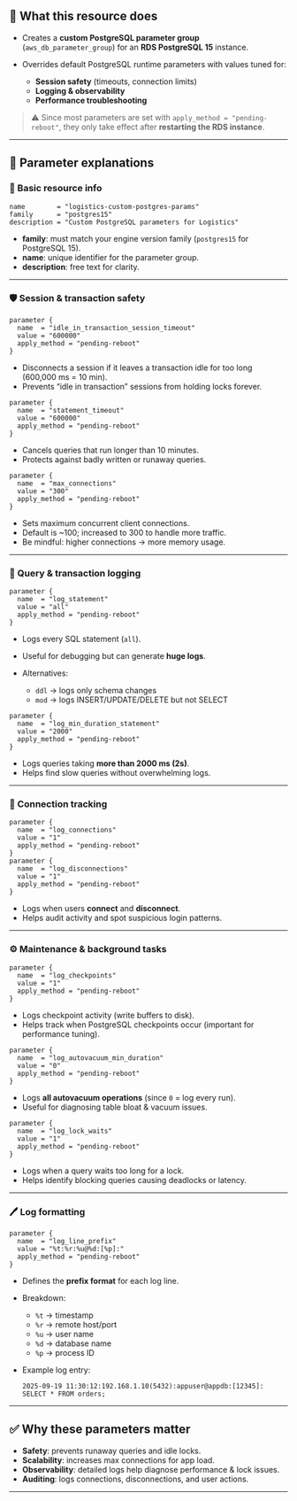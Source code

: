 

## 📌 What this resource does

* Creates a **custom PostgreSQL parameter group** (`aws_db_parameter_group`) for an **RDS PostgreSQL 15** instance.
* Overrides default PostgreSQL runtime parameters with values tuned for:

  * **Session safety** (timeouts, connection limits)
  * **Logging & observability**
  * **Performance troubleshooting**

> ⚠️ Since most parameters are set with `apply_method = "pending-reboot"`, they only take effect after **restarting the RDS instance**.

---

## 🔎 Parameter explanations

### 🔹 Basic resource info

```hcl
name        = "logistics-custom-postgres-params"
family      = "postgres15"
description = "Custom PostgreSQL parameters for Logistics"
```

* **family**: must match your engine version family (`postgres15` for PostgreSQL 15).
* **name**: unique identifier for the parameter group.
* **description**: free text for clarity.

---

### 🛡️ Session & transaction safety

```hcl
parameter {
  name  = "idle_in_transaction_session_timeout"
  value = "600000"
  apply_method = "pending-reboot"
}
```

* Disconnects a session if it leaves a transaction idle for too long (600,000 ms = 10 min).
* Prevents “idle in transaction” sessions from holding locks forever.

```hcl
parameter {
  name  = "statement_timeout"
  value = "600000"
  apply_method = "pending-reboot"
}
```

* Cancels queries that run longer than 10 minutes.
* Protects against badly written or runaway queries.

```hcl
parameter {
  name  = "max_connections"
  value = "300"
  apply_method = "pending-reboot"
}
```

* Sets maximum concurrent client connections.
* Default is \~100; increased to 300 to handle more traffic.
* Be mindful: higher connections → more memory usage.

---

### 📝 Query & transaction logging

```hcl
parameter {
  name  = "log_statement"
  value = "all"
  apply_method = "pending-reboot"
}
```

* Logs every SQL statement (`all`).
* Useful for debugging but can generate **huge logs**.
* Alternatives:

  * `ddl` → logs only schema changes
  * `mod` → logs INSERT/UPDATE/DELETE but not SELECT

```hcl
parameter {
  name  = "log_min_duration_statement"
  value = "2000"
  apply_method = "pending-reboot"
}
```

* Logs queries taking **more than 2000 ms (2s)**.
* Helps find slow queries without overwhelming logs.

---

### 👤 Connection tracking

```hcl
parameter {
  name  = "log_connections"
  value = "1"
  apply_method = "pending-reboot"
}
parameter {
  name  = "log_disconnections"
  value = "1"
  apply_method = "pending-reboot"
}
```

* Logs when users **connect** and **disconnect**.
* Helps audit activity and spot suspicious login patterns.

---

### ⚙️ Maintenance & background tasks

```hcl
parameter {
  name  = "log_checkpoints"
  value = "1"
  apply_method = "pending-reboot"
}
```

* Logs checkpoint activity (write buffers to disk).
* Helps track when PostgreSQL checkpoints occur (important for performance tuning).

```hcl
parameter {
  name  = "log_autovacuum_min_duration"
  value = "0"
  apply_method = "pending-reboot"
}
```

* Logs **all autovacuum operations** (since `0` = log every run).
* Useful for diagnosing table bloat & vacuum issues.

```hcl
parameter {
  name  = "log_lock_waits"
  value = "1"
  apply_method = "pending-reboot"
}
```

* Logs when a query waits too long for a lock.
* Helps identify blocking queries causing deadlocks or latency.

---

### 🖊️ Log formatting

```hcl
parameter {
  name  = "log_line_prefix"
  value = "%t:%r:%u@%d:[%p]:"
  apply_method = "pending-reboot"
}
```

* Defines the **prefix format** for each log line.
* Breakdown:

  * `%t` → timestamp
  * `%r` → remote host/port
  * `%u` → user name
  * `%d` → database name
  * `%p` → process ID
* Example log entry:

  ```
  2025-09-19 11:30:12:192.168.1.10(5432):appuser@appdb:[12345]: SELECT * FROM orders;
  ```

---

## ✅ Why these parameters matter

* **Safety**: prevents runaway queries and idle locks.
* **Scalability**: increases max connections for app load.
* **Observability**: detailed logs help diagnose performance & lock issues.
* **Auditing**: logs connections, disconnections, and user actions.

---

